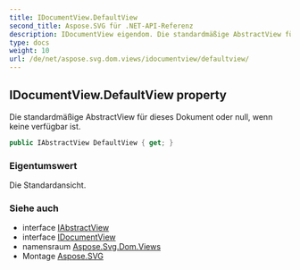 ```yaml
---
title: IDocumentView.DefaultView
second_title: Aspose.SVG für .NET-API-Referenz
description: IDocumentView eigendom. Die standardmäßige AbstractView für dieses Dokument oder null wenn keine verfügbar ist.
type: docs
weight: 10
url: /de/net/aspose.svg.dom.views/idocumentview/defaultview/
---
```

## IDocumentView.DefaultView property

Die standardmäßige AbstractView für dieses Dokument oder null, wenn keine verfügbar ist.

```csharp
public IAbstractView DefaultView { get; }
```

### Eigentumswert

Die Standardansicht.

### Siehe auch

* interface [IAbstractView](../../iabstractview/)
* interface [IDocumentView](../)
* namensraum [Aspose.Svg.Dom.Views](../../idocumentview/)
* Montage [Aspose.SVG](../../../)



